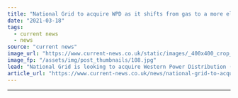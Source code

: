 ```yaml
---
title: "National Grid to acquire WPD as it shifts from gas to a more electrified asset base"
date: "2021-03-18"
tags: 
  - current news
  - news
source: "current news"
image_url: "https://www.current-news.co.uk/static/images/_400x400_crop_center-center/Control-Centre-wide-shot-Credit-National-Grid.jpg"
image_fp: "/assets/img/post_thumbnails/108.jpg"
lead: "​National Grid is looking to acquire Western Power Distribution (WPD) as part of a strategic transformation that will see the company's assets more focused on electricity transmission and distribution."
article_url: "https://www.current-news.co.uk/news/national-grid-to-acquire-wpd-as-it-shifts-from-gas-to-a-more-electrified-asset-base?utm_source=rss-feeds&utm_medium=rss&utm_campaign=rss"
---
```


---
